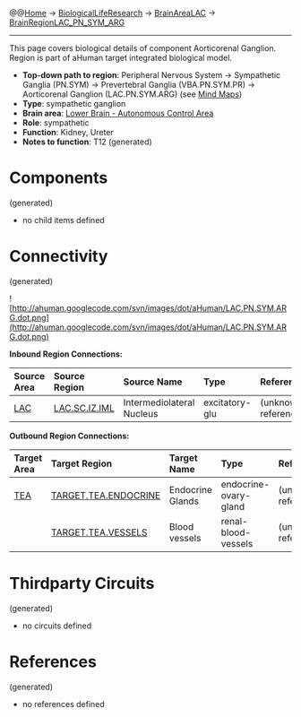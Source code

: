 @@[Home](Home.md) -> [BiologicalLifeResearch](BiologicalLifeResearch.md) -> [BrainAreaLAC](BrainAreaLAC.md) -> [BrainRegionLAC\_PN\_SYM\_ARG](BrainRegionLAC_PN_SYM_ARG.md)

---


This page covers biological details of component Aorticorenal Ganglion.
Region is part of aHuman target integrated biological model.

  * **Top-down path to region**: Peripheral Nervous System -> Sympathetic Ganglia (PN.SYM) -> Prevertebral Ganglia (VBA.PN.SYM.PR) -> Aorticorenal Ganglion (LAC.PN.SYM.ARG) (see [Mind Maps](OverallMindMaps.md))
  * **Type**: sympathetic ganglion
  * **Brain area**: [Lower Brain - Autonomous Control Area](BrainAreaLAC.md)
  * **Role**: sympathetic
  * **Function**: Kidney, Ureter
  * **Notes to function**: T12
(generated)
# Components #
(generated)


  * no child items defined

# Connectivity #
(generated)


![http://ahuman.googlecode.com/svn/images/dot/aHuman/LAC.PN.SYM.ARG.dot.png](http://ahuman.googlecode.com/svn/images/dot/aHuman/LAC.PN.SYM.ARG.dot.png)

**Inbound Region Connections:**

| **Source Area** | **Source Region** | **Source Name** | **Type** | **Reference** |
|:----------------|:------------------|:----------------|:---------|:--------------|
| [LAC](BrainAreaLAC.md) | [LAC.SC.IZ.IML](BrainRegionLAC_SC_IZ_IML.md) | Intermediolateral Nucleus | excitatory-glu | (unknown reference) |

**Outbound Region Connections:**

| **Target Area** | **Target Region** | **Target Name** | **Type** | **Reference** |
|:----------------|:------------------|:----------------|:---------|:--------------|
| [TEA](BrainAreaTEA.md) | [TARGET.TEA.ENDOCRINE](BrainRegionTARGET_TEA_ENDOCRINE.md) | Endocrine Glands | endocrine-ovary-gland | (unknown reference) |
|                 | [TARGET.TEA.VESSELS](BrainRegionTARGET_TEA_VESSELS.md) | Blood vessels   | renal-blood-vessels | (unknown reference) |

# Thirdparty Circuits #
(generated)

  * no circuits defined

# References #
(generated)

  * no references defined
